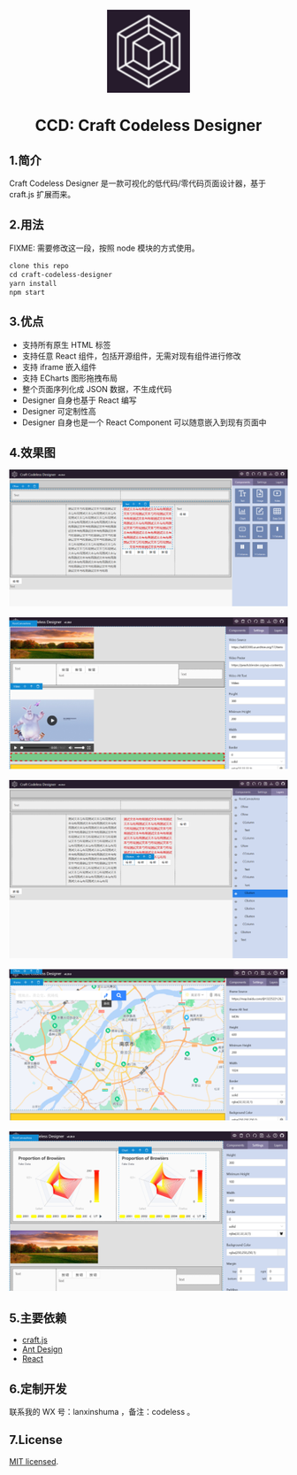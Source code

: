 <p align="center">
    <img width="150" src="./src/assets/ccd.png">
</p>

<h1 align="center">CCD: Craft Codeless Designer</h1>

## 1.简介

Craft Codeless Designer 是一款可视化的低代码/零代码页面设计器，基于 craft.js 扩展而来。

## 2.用法

FIXME: 需要修改这一段，按照 node 模块的方式使用。

    clone this repo
    cd craft-codeless-designer
    yarn install
    npm start

## 3.优点

- 支持所有原生 HTML 标签
- 支持任意 React 组件，包括开源组件，无需对现有组件进行修改
- 支持 iframe 嵌入组件
- 支持 ECharts 图形拖拽布局
- 整个页面序列化成 JSON 数据，不生成代码
- Designer 自身也基于 React 编写
- Designer 可定制性高
- Designer 自身也是一个 React Component 可以随意嵌入到现有页面中

## 4.效果图

<img src="./src/assets/1.png">
<br/>
<br/>
<img src="./src/assets/2.png">
<br/>
<br/>
<img src="./src/assets/3.png">
<br/>
<br/>
<img src="./src/assets/4.png">
<br/>
<br/>
<img src="./src/assets/5.png">

## 5.主要依赖

- [craft.js](https://github.com/prevwong/craft.js)
- [Ant Design](https://ant.design)
- [React](https://reactjs.org/)

## 6.定制开发

联系我的 WX 号：lanxinshuma ，备注：codeless 。

## 7.License

[MIT licensed](./LICENSE).
